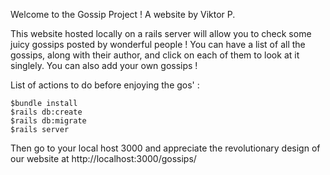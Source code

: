 Welcome to the Gossip Project ! A website by Viktor P.

This website hosted locally on a rails server will allow you to check some juicy gossips posted by wonderful people ! You can have a list of all the gossips, along with their author, and click on each of them to look at it singlely. You can also add your own gossips !

List of actions to do before enjoying the gos' :

    $bundle install
    $rails db:create
    $rails db:migrate
    $rails server
    

Then go to your local host 3000 and appreciate the revolutionary design of our website at                                   http://localhost:3000/gossips/
